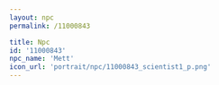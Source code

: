 ```yaml
---
layout: npc
permalink: /11000843

title: Npc
id: '11000843'
npc_name: 'Mett'
icon_url: 'portrait/npc/11000843_scientist1_p.png'
---
```

